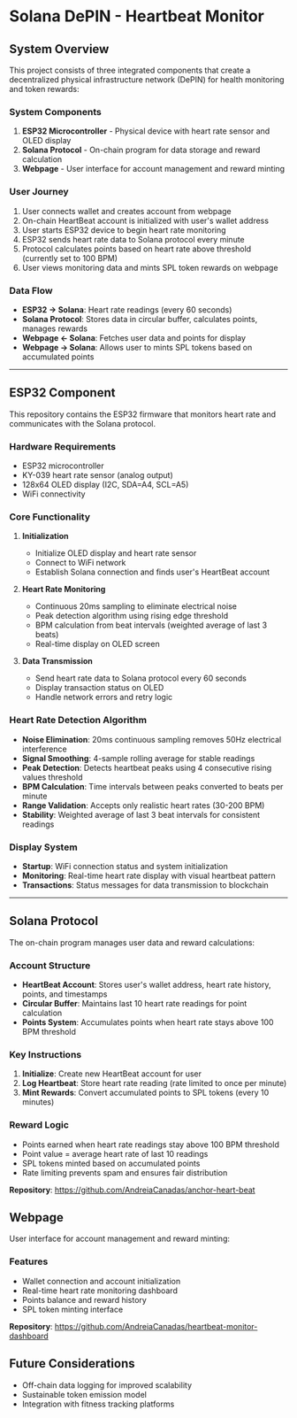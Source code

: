# Solana DePIN - Heartbeat Monitor

## System Overview

This project consists of three integrated components that create a decentralized physical infrastructure network (DePIN) for health monitoring and token rewards:

### System Components
1. **ESP32 Microcontroller** - Physical device with heart rate sensor and OLED display
2. **Solana Protocol** - On-chain program for data storage and reward calculation  
3. **Webpage** - User interface for account management and reward minting

### User Journey
1. User connects wallet and creates account from webpage
2. On-chain HeartBeat account is initialized with user's wallet address
3. User starts ESP32 device to begin heart rate monitoring
4. ESP32 sends heart rate data to Solana protocol every minute
5. Protocol calculates points based on heart rate above threshold (currently set to 100 BPM)
6. User views monitoring data and mints SPL token rewards on webpage

### Data Flow
- **ESP32 → Solana**: Heart rate readings (every 60 seconds)
- **Solana Protocol**: Stores data in circular buffer, calculates points, manages rewards
- **Webpage ← Solana**: Fetches user data and points for display
- **Webpage → Solana**: Allows user to mints SPL tokens based on accumulated points

---
## ESP32 Component

This repository contains the ESP32 firmware that monitors heart rate and communicates with the Solana protocol.

### Hardware Requirements
- ESP32 microcontroller
- KY-039 heart rate sensor (analog output)
- 128x64 OLED display (I2C, SDA=A4, SCL=A5)
- WiFi connectivity

### Core Functionality
1. **Initialization**
   - Initialize OLED display and heart rate sensor
   - Connect to WiFi network
   - Establish Solana connection and finds user's HeartBeat account

2. **Heart Rate Monitoring**
   - Continuous 20ms sampling to eliminate electrical noise
   - Peak detection algorithm using rising edge threshold
   - BPM calculation from beat intervals (weighted average of last 3 beats)
   - Real-time display on OLED screen

3. **Data Transmission**
   - Send heart rate data to Solana protocol every 60 seconds
   - Display transaction status on OLED
   - Handle network errors and retry logic

### Heart Rate Detection Algorithm
- **Noise Elimination**: 20ms continuous sampling removes 50Hz electrical interference
- **Signal Smoothing**: 4-sample rolling average for stable readings
- **Peak Detection**: Detects heartbeat peaks using 4 consecutive rising values threshold
- **BPM Calculation**: Time intervals between peaks converted to beats per minute
- **Range Validation**: Accepts only realistic heart rates (30-200 BPM)
- **Stability**: Weighted average of last 3 beat intervals for consistent readings

### Display System
- **Startup**: WiFi connection status and system initialization
- **Monitoring**: Real-time heart rate display with visual heartbeat pattern
- **Transactions**: Status messages for data transmission to blockchain

---
## Solana Protocol

The on-chain program manages user data and reward calculations:

### Account Structure
- **HeartBeat Account**: Stores user's wallet address, heart rate history, points, and timestamps
- **Circular Buffer**: Maintains last 10 heart rate readings for point calculation
- **Points System**: Accumulates points when heart rate stays above 100 BPM threshold

### Key Instructions
1. **Initialize**: Create new HeartBeat account for user
2. **Log Heartbeat**: Store heart rate reading (rate limited to once per minute)
3. **Mint Rewards**: Convert accumulated points to SPL tokens (every 10 minutes)

### Reward Logic
- Points earned when heart rate readings stay above 100 BPM threshold
- Point value = average heart rate of last 10 readings
- SPL tokens minted based on accumulated points
- Rate limiting prevents spam and ensures fair distribution

**Repository**: https://github.com/AndreiaCanadas/anchor-heart-beat

## Webpage

User interface for account management and reward minting:

### Features
- Wallet connection and account initialization
- Real-time heart rate monitoring dashboard
- Points balance and reward history
- SPL token minting interface

**Repository**: https://github.com/AndreiaCanadas/heartbeat-monitor-dashboard

## Future Considerations
- Off-chain data logging for improved scalability
- Sustainable token emission model
- Integration with fitness tracking platforms